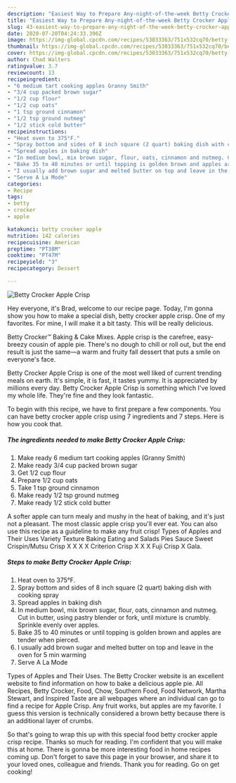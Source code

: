 ```yaml
---
description: "Easiest Way to Prepare Any-night-of-the-week Betty Crocker Apple Crisp"
title: "Easiest Way to Prepare Any-night-of-the-week Betty Crocker Apple Crisp"
slug: 43-easiest-way-to-prepare-any-night-of-the-week-betty-crocker-apple-crisp
date: 2020-07-20T04:24:33.396Z
image: https://img-global.cpcdn.com/recipes/53033363/751x532cq70/betty-crocker-apple-crisp-recipe-main-photo.jpg
thumbnail: https://img-global.cpcdn.com/recipes/53033363/751x532cq70/betty-crocker-apple-crisp-recipe-main-photo.jpg
cover: https://img-global.cpcdn.com/recipes/53033363/751x532cq70/betty-crocker-apple-crisp-recipe-main-photo.jpg
author: Chad Walters
ratingvalue: 3.7
reviewcount: 13
recipeingredient:
- "6 medium tart cooking apples Granny Smith"
- "3/4 cup packed brown sugar"
- "1/2 cup flour"
- "1/2 cup oats"
- "1 tsp ground cinnamon"
- "1/2 tsp ground nutmeg"
- "1/2 stick cold butter"
recipeinstructions:
- "Heat oven to 375°F."
- "Spray bottom and sides of 8 inch square (2 quart) baking dish with cooking spray"
- "Spread apples in baking dish"
- "In medium bowl, mix brown sugar, flour, oats, cinnamon and nutmeg. Cut in butter, using pastry blender or fork, until mixture is crumbly. Sprinkle evenly over apples."
- "Bake 35 to 40 minutes or until topping is golden brown and apples are tender when pierced."
- "I usually add brown sugar and melted butter on top and leave in the oven for 5 min warming"
- "Serve A La Mode"
categories:
- Recipe
tags:
- betty
- crocker
- apple

katakunci: betty crocker apple 
nutrition: 142 calories
recipecuisine: American
preptime: "PT38M"
cooktime: "PT47M"
recipeyield: "3"
recipecategory: Dessert

---
```



![Betty Crocker Apple Crisp](https://img-global.cpcdn.com/recipes/53033363/751x532cq70/betty-crocker-apple-crisp-recipe-main-photo.jpg)

Hey everyone, it's Brad, welcome to our recipe page. Today, I'm gonna show you how to make a special dish, betty crocker apple crisp. One of my favorites. For mine, I will make it a bit tasty. This will be really delicious.

Betty Crocker™ Baking &amp; Cake Mixes. Apple crisp is the carefree, easy-breezy cousin of apple pie. There&#39;s no dough to chill or roll out, but the end result is just the same—a warm and fruity fall dessert that puts a smile on everyone&#39;s face.

Betty Crocker Apple Crisp is one of the most well liked of current trending meals on earth. It's simple, it is fast, it tastes yummy. It is appreciated by millions every day. Betty Crocker Apple Crisp is something which I've loved my whole life. They're fine and they look fantastic.


To begin with this recipe, we have to first prepare a few components. You can have betty crocker apple crisp using 7 ingredients and 7 steps. Here is how you cook that.

##### The ingredients needed to make Betty Crocker Apple Crisp:

1. Make ready 6 medium tart cooking apples (Granny Smith)
1. Make ready 3/4 cup packed brown sugar
1. Get 1/2 cup flour
1. Prepare 1/2 cup oats
1. Take 1 tsp ground cinnamon
1. Make ready 1/2 tsp ground nutmeg
1. Make ready 1/2 stick cold butter


A softer apple can turn mealy and mushy in the heat of baking, and it&#39;s just not a pleasant. The most classic apple crisp you&#39;ll ever eat. You can also use this recipe as a guideline to make any fruit crisp! Types of Apples and Their Uses Variety Texture Baking Eating and Salads Pies Sauce Sweet Crispin/Mutsu Crisp X X X X Criterion Crisp X X X Fuji Crisp X Gala. 

##### Steps to make Betty Crocker Apple Crisp:

1. Heat oven to 375°F.
1. Spray bottom and sides of 8 inch square (2 quart) baking dish with cooking spray
1. Spread apples in baking dish
1. In medium bowl, mix brown sugar, flour, oats, cinnamon and nutmeg. Cut in butter, using pastry blender or fork, until mixture is crumbly. Sprinkle evenly over apples.
1. Bake 35 to 40 minutes or until topping is golden brown and apples are tender when pierced.
1. I usually add brown sugar and melted butter on top and leave in the oven for 5 min warming
1. Serve A La Mode


Types of Apples and Their Uses. The Betty Crocker website is an excellent website to find information on how to bake a delicious apple pie. All Recipes, Betty Crocker, Food, Chow, Southern Food, Food Network, Martha Stewart, and Inspired Taste are all webpages where an individual can go to find a recipe for Apple Crisp. Any fruit works, but apples are my favorite. I guess this version is technically considered a brown betty because there is an additional layer of crumbs. 

So that's going to wrap this up with this special food betty crocker apple crisp recipe. Thanks so much for reading. I'm confident that you will make this at home. There is gonna be more interesting food in home recipes coming up. Don't forget to save this page in your browser, and share it to your loved ones, colleague and friends. Thank you for reading. Go on get cooking!
